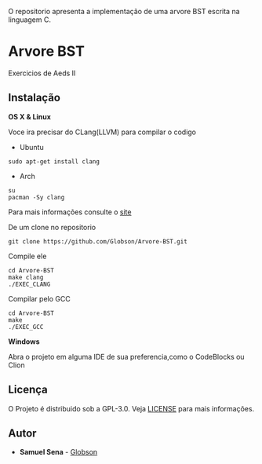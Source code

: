 [](https://i.imgur.com/eu7UA8C.jpg)






O repositorio apresenta a implementação de uma arvore BST escrita na linguagem C.
# Arvore BST
Exercicios de Aeds II

## Instalação

**OS X & Linux**

Voce ira precisar do CLang(LLVM) para compilar o codigo

* Ubuntu
```
sudo apt-get install clang
```
* Arch
```
su
pacman -Sy clang
```
Para mais informações consulte o [site](https://clang.llvm.org/get_started.html)

De um clone no repositorio
```
git clone https://github.com/Globson/Arvore-BST.git

```
Compile ele
```
cd Arvore-BST
make clang
./EXEC_CLANG
```

Compilar pelo GCC
```
cd Arvore-BST 
make
./EXEC_GCC
```

**Windows**

Abra o projeto em alguma IDE de sua preferencia,como o CodeBlocks ou Clion


## Licença

O Projeto é distribuido sob a GPL-3.0.
Veja [LICENSE](https://github.com/Globson/Arvore-BST/blob/master/LICENSE) para mais informações.



## Autor

* **Samuel Sena** - [Globson](https://github.com/Globson)
